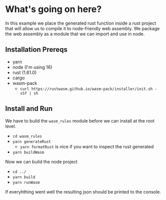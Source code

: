 # What's going on here?

In this example we place the generated rust function inside a rust project that will allow us to compile it to node-friendly web assembly. We package the web assembly as a module that we can import and use in node.

## Installation Prereqs

- yarn
- node (I'm using 16)
- rust (1.61.0)
- cargo
- wasm-pack
  - `curl https://rustwasm.github.io/wasm-pack/installer/init.sh -sSf | sh`

## Install and Run

We have to build the `wasm_rules` module before we can install at the root level.

- `cd wasm_rules`
- `yarn generateRust`
  - `yarn formatRust` is nice if you want to inspect the rust generated
- `yarn buildWasm`

Now we can build the node project

- `cd ../`
- `yarn build`
- `yarn runWasm`

If everyhthing went well the resulting json should be printed to the console.
